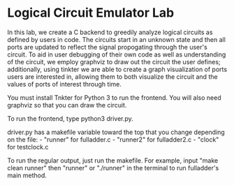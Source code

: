# Logical Circuit Emulator Lab

In this lab, we create a C backend to greedily analyze logical circuits as defined by users in code. The circuits start in an unknown state and then all ports are updated to reflect the signal propogating through the user's circuit. To aid in user debugging of their own code as well as understanding of the circuit, we employ graphviz to draw out the circuit the user defines; additionally, using tinkter we are able to create a graph visualization of ports users are interested in, allowing them to both visualize the circuit and the values of ports of interest through time.

You must install Tnkter for Python 3 to run the frontend.
You will also need graphviz so that you can draw the circuit.

To run the frontend, type python3 driver.py.

driver.py has a makefile variable toward the top that you change depending on the file:
    - "runner" for fulladder.c
    - "runner2" for fulladder2.c
    - "clock" for testclock.c

To run the regular output, just run the makefile. 
For example, input "make clean runner" then "runner" or "./runner" in the terminal to run fulladder's main method.

